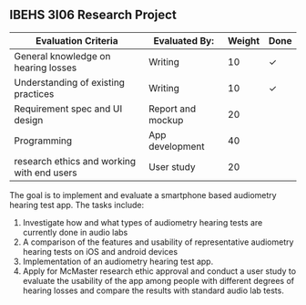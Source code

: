 ## IBEHS 3I06 Research Project

| Evaluation Criteria                        | Evaluated By:     | Weight | Done    |
|--------------------------------------------|-------------------|--------|---------|
| General knowledge on hearing losses        | Writing           | 10     | &check; |
| Understanding of existing practices        | Writing           | 10     | &check; |
| Requirement spec and UI design             | Report and mockup | 20     |         |
| Programming                                | App development   | 40     |         |
| research ethics and working with end users | User study        | 20     |         |


The goal is to implement and evaluate a smartphone based audiometry hearing test app. The tasks include:

1. Investigate how and what types of audiometry hearing tests are currently done in audio labs
2. A comparison of the features and usability of representative audiometry hearing tests on iOS and android devices
3. Implementation of an audiometry hearing test app. 
4. Apply for McMaster research ethic approval and conduct a user study to evaluate the usability of the app among people with different degrees of hearing losses and compare the results with standard audio lab tests.  
